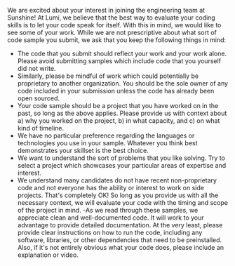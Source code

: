 We are excited about your interest in joining the engineering team at Sunshine! At Lumi, we believe that the best way to evaluate your coding skills is to let your code speak for itself. With this in mind, we would like to see some of your work. While we are not prescriptive about what sort of code sample you submit, we ask that you keep the following things in mind:

- The code that you submit should reflect your work and your work alone. Please avoid submitting samples which include code that you yourself did not write.
- Similarly, please be mindful of work which could potentially be proprietary to another organization. You should be the sole owner of any code included in your      submission unless the code has already been open sourced.
- Your code sample should be a project that you have worked on in the past, so long as the above applies. Please provide us with context about a) why you worked on the project, b) in what capacity, and c) on what kind of timeline. 
- We have no particular preference regarding the languages or technologies you use in your sample. Whatever you think best demonstrates your skillset is the best choice.
- We want to understand the sort of problems that you like solving. Try to select a project which showcases your particular areas of expertise and interest.
- We understand many candidates do not have recent non-proprietary code and not everyone has the ability or interest to work on side projects. That's completely OK! So long as you provide us with all the necessary context, we will evaluate your code with the timing and scope of the project in mind.
-As we read through these samples, we appreciate clean and well-documented code. It will work to your advantage to provide detailed documentation.  At the very least, please provide clear instructions on how to run the code, including any software, libraries, or other dependencies that need to be preinstalled.  Also, if it's not entirely obvious what your code does, please include an explanation or video.
